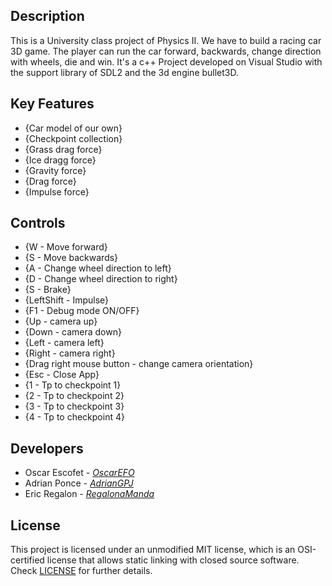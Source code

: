 ## Description

This is a University class project of Physics II. We have to build a racing car 3D game. The player can run the car forward, backwards, change direction with wheels, die and win. It's a c++ Project developed on Visual Studio with the support library of SDL2 and the 3d engine bullet3D.

## Key Features

 - {Car model of our own}
 - {Checkpoint collection}
 - {Grass drag force}
 - {Ice dragg force}
 - {Gravity force}
 - {Drag force}
 - {Impulse force}
 
## Controls

- {W - Move forward}
- {S - Move backwards}
- {A - Change wheel direction to left}
- {D - Change wheel direction to right}
- {S - Brake}
- {LeftShift - Impulse}
- {F1 - Debug mode ON/OFF}
- {Up - camera up}
- {Down - camera down}
- {Left - camera left}
- {Right - camera right}
- {Drag right mouse button - change camera orientation}
- {Esc - Close App}
- {1 - Tp to checkpoint 1}
- {2 - Tp to checkpoint 2}
- {3 - Tp to checkpoint 3}
- {4 - Tp to checkpoint 4}

## Developers

 - Oscar Escofet - [_OscarEFO_](https://github.com/OscarEFO)
 - Adrian Ponce - [_AdrianGPJ_](https://github.com/AdrianGPJ)
 - Eric Regalon - [_RegalonaManda_](https://github.com/RegalonaManda)

## License

This project is licensed under an unmodified MIT license, which is an OSI-certified license that allows static linking with closed source software. Check [LICENSE](LICENSE) for further details.
